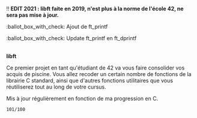 ‼️<b> EDIT 2021 : libft faite en 2019, n'est plus à la norme de l'école 42, ne sera pas mise à jour.<br /></b>
<p>:ballot_box_with_check: Ajout de ft_printf</p>
<p>:ballot_box_with_check: Update ft_printf en ft_dprintf</p><br/>
<b> libft</b>

<p>Ce premier projet en tant qu'étudiant de 42 va vous faire consolider vos acquis de piscine. Vous allez recoder un certain nombre de fonctions de la librairie C standard, ainsi que d'autres fonctions utilitaires que vous réutiliserez tout au long de votre cursus. </p>
<p>Mis à jour régulièrement en fonction de ma progression en C.</p>

````
101/100
